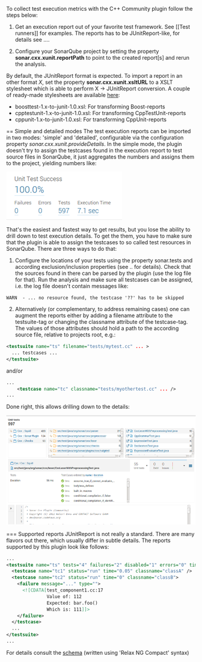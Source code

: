 To collect test execution metrics with the C++ Community plugin follow
the steps below:

1. Get an execution report out of your favorite test framework. See
[[Test runners]] for examples. The reports has to be JUnitReport-like, for details see ....

2. Configure your SonarQube project by setting the property
**sonar.cxx.xunit.reportPath** to point to the created report[s] and
rerun the analysis.

By default, the JUnitReport format is expected. To import a report in
an other format _X_, set the property **sonar.cxx.xunit.xsltURL** to a
XSLT stylesheet which is able to perform X -> JUnitReport
conversion. A couple of ready-made stylesheets are available
[here](https://github.com/wenns/sonar-cxx/tree/master/sonar-cxx-plugin/src/main/resources/xsl):

* boosttest-1.x-to-junit-1.0.xsl:       For transforming Boost-reports
* cpptestunit-1.x-to-junit-1.0.xsl:     For transforming CppTestUnit-reports
* cppunit-1.x-to-junit-1.0.xsl:         For transforming CppUnit-reports

== Simple and detailed modes
The test execution reports can be imported in two modes: 'simple' and
'detailed', configurable via the configuration property
_sonar.cxx.xunit.provideDetails_. In the simple mode, the plugin doesn't
try to assign the testcases found in the execution report to test
source files in SonarQube, it just aggregates the numbers and assigns
them to the project, yielding numbers like:

![Test metrics](images/testmetrics.png)

That's the easiest and fastest way to get results, but you lose the
ability to drill down to test execution details. To get the them, you
have to make sure that the plugin is able to assign the testcases to
so called test resources in SonarQube. There are three ways to do
that:

1. Configure the locations of your tests using the property
sonar.tests and according exclusion/inclusion properties (see .. for
details). Check that the sources found in there can be parsed by the
plugin (use the log file for that). Run the analysis and make sure all
testcases can be assigned, i.e. the log file doesn't contain messages
like:

```
WARN  - ... no resource found, the testcase '??' has to be skipped
```

2. Alternatively (or complementary, to address remaining cases) one
can augment the reports either by adding a filename attribute to the
testsuite-tag or changing the classname attribute of the
testcase-tag.  The values of those attributes should hold a path to
the according source file, relative to projects root, e.g.:

```XML
<testsuite name="ts" filename="tests/mytest.cc" ... >
  ... testcases ...
</testsuite>
```

and/or

```XML
...
    <testcase name="tc" classname="tests/myothertest.cc" ... />
...

```

Done right, this allows drilling down to the details:

![Test details](images/testdetails.png)


=== Supported reports
JUnitReport is not really a standard. There are many flavors out
there, which usually differ in subtle details. The reports supported by this plugin look like follows:

```XML
...
<testsuite name="ts" tests="4" failures="2" disabled="1" errors="0" time="0.05">
  <testcase name="tc1" status="run" time="0.05" classname="classA" />
  <testcase name="tc2" status="run" time="0" classname="classB">
    <failure message="..." type="">
      <![CDATA[test_component1.cc:17
               Value of: 112
               Expected: bar.foo()
               Which is: 111]]>
    </failure>
  </testcase>
  ...
</testsuite>
...
```

For details consult the
[schema](https://github.com/wenns/sonar-cxx/blob/master/integration-tests/features/xunit.rnc)
(written using 'Relax NG Compact' syntax)
